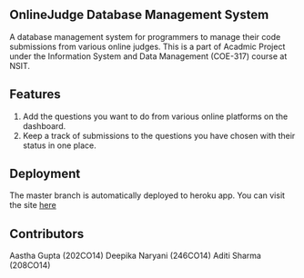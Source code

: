 ## OnlineJudge Database Management System
A database management system for programmers to manage their code submissions from various online judges. This is a part of Acadmic Project under the Information System and Data Management (COE-317) course at NSIT.

## Features
1. Add the questions you want to do from various online platforms on the dashboard.
2. Keep a track of submissions to the questions you have chosen with their status in one place.


## Deployment
The master branch is automatically deployed to heroku app. You can visit the site [here](https://codeplus.herokuapp.com/)


## Contributors

Aastha Gupta (202CO14)
Deepika Naryani (246CO14)
Aditi Sharma (208CO14)
